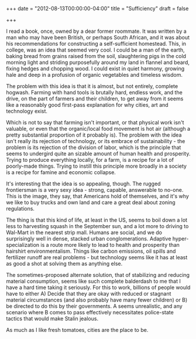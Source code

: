 +++
date = "2012-08-13T00:00:00-04:00"
title = "Sufficiency"
draft = false

+++

I read a book, once, owned by a dear former roommate.  It was written by a man who may have been British, or perhaps South African, and it was about his recommendations for constructing a self-sufficient homestead.  This, in college, was an idea that seemed very cool.  I could be a man of the earth, baking bread from grains raised from the soil, slaughtering pigs in the cold morning light and striding purposefully around my land in flannel and beard, fixing hedges and chopping wood.  I could exist in quiet harmony, growing hale and deep in a profusion of organic vegetables and timeless wisdom.

The problem with this idea is that it is almost, but not entirely, complete hogwash.  Farming with hand tools is brutally hard, endless work, and the drive, on the part of farmers and their children, to get away from it seems like a reasonably good first-pass explanation for why cities, art and technology exist.

Which is not to say that farming isn't important, or that physical work isn't valuable, or even that the organic/local food movement is hot air (although a pretty substantial proportion of it probably is).  The problem with the idea isn't really its rejection of technology, or its embrace of sustainability - the problem is its rejection of the division of labor, which is the principle that seems to undergird quite an sizable amount of human health and prosperity.  Trying to produce everything locally, for a farm, is a recipe for a lot of poorly-made things.  Trying to instill this principle more broadly in a society is a recipe for famine and economic collapse.

It's interesting that the idea is so appealing, though.  The rugged frontiersman is a very sexy idea - strong, capable, answerable to no-one.  This is the image, they say, that Americans hold of themselves, and it's why we like to buy trucks and own land and care a great deal about zoning regulations.

The thing is that this kind of life, at least in the US, seems to boil down a lot less to harvesting squash in the September sun, and a lot more to driving to Wal-Mart in the nearest strip mall.  Humans are social, and we do surprisingly well in dense, stacked urban conglomerations.  Adaptive hyper-specialization is a route more likely to lead to health and prosperity than hairshirt environmentalism.  Things like carbon emissions, oil spills and fertilizer runoff are real problems - but technology seems like it has at least as good a shot at solving them as anything else.

The sometimes-proposed alternate solution, that of stabilizing and reducing material consumption, seems like such complete balderdash to me that I have a hard time taking it seriously.  For this to work, billions of people would have to either A) Decide that they are okay with reduced or stagnant material circumstances (and also probably have many fewer children) or B) be directed to do this by their governments.  A seems unrealistic, and any scenario where B comes to pass effectively necessitates police-state tactics that would make Stalin jealous.

As much as I like fresh tomatoes, cities are the place to be.
